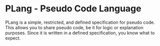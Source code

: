 # PLang - Pseudo Code Language

PLang is a simple, restricted, and defined specification for pseudo code. This allows you to share pseudo code, be it for logic or explanation purposes. Since it is written in a defined specification, you know what to expect.
